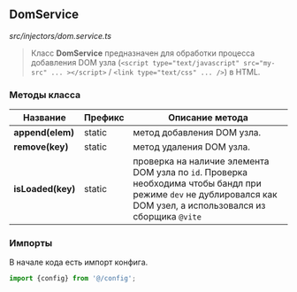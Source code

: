 ## DomService

_src/injectors/dom.service.ts_

> Класс **DomService** предназначен для обработки процесса добавления DOM узла (`<script type="text/javascript" src="my-src" ... ></script>` / `<link type="text/css" ... />`) в HTML.

### Методы класса

| Название           | Префикс | Описание метода                                                                                                                                                    |
|--------------------|---------|--------------------------------------------------------------------------------------------------------------------------------------------------------------------|
| **append(elem)**   | static  | метод добавления DOM узла.                                                                                                                                         |
| **remove(key)**    | static  | метод удаления DOM узла.                                                                                                                                           |
| **isLoaded(key)**  | static  | проверка на наличие элемента DOM узла по `id`. Проверка необходима чтобы бандл при режиме `dev` не дублировался как DOM узел, а использовался из сборщика `@vite`  |


### Импорты

В начале кода есть импорт конфига.

```ts
import {config} from '@/config';
```
